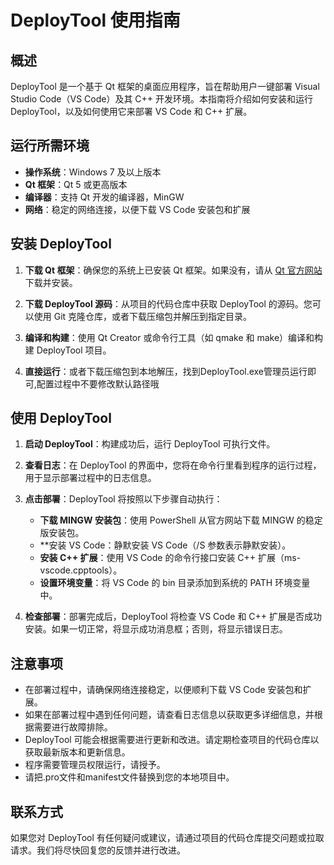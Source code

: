 # DeployTool 使用指南

## 概述

DeployTool 是一个基于 Qt 框架的桌面应用程序，旨在帮助用户一键部署 Visual Studio Code（VS Code）及其 C++ 开发环境。本指南将介绍如何安装和运行 DeployTool，以及如何使用它来部署 VS Code 和 C++ 扩展。

## 运行所需环境

- **操作系统**：Windows 7 及以上版本
- **Qt 框架**：Qt 5 或更高版本
- **编译器**：支持 Qt 开发的编译器，MinGW
- **网络**：稳定的网络连接，以便下载 VS Code 安装包和扩展

## 安装 DeployTool

1. **下载 Qt 框架**：确保您的系统上已安装 Qt 框架。如果没有，请从 [Qt 官方网站](https://www.qt.io/download) 下载并安装。

2. **下载 DeployTool 源码**：从项目的代码仓库中获取 DeployTool 的源码。您可以使用 Git 克隆仓库，或者下载压缩包并解压到指定目录。

3. **编译和构建**：使用 Qt Creator 或命令行工具（如 qmake 和 make）编译和构建 DeployTool 项目。
   
4. **直接运行**：或者下载压缩包到本地解压，找到DeployTool.exe管理员运行即可,配置过程中不要修改默认路径哦

## 使用 DeployTool

1. **启动 DeployTool**：构建成功后，运行 DeployTool 可执行文件。

2. **查看日志**：在 DeployTool 的界面中，您将在命令行里看到程序的运行过程，用于显示部署过程中的日志信息。

3. **点击部署**：DeployTool 将按照以下步骤自动执行：

   - **下载 MINGW 安装包**：使用 PowerShell 从官方网站下载 MINGW 的稳定版安装包。
   - **安装 VS Code：静默安装 VS Code（/S 参数表示静默安装）。
   - **安装 C++ 扩展**：使用 VS Code 的命令行接口安装 C++ 扩展（ms-vscode.cpptools）。
   - **设置环境变量**：将 VS Code 的 bin 目录添加到系统的 PATH 环境变量中。

4. **检查部署**：部署完成后，DeployTool 将检查 VS Code 和 C++ 扩展是否成功安装。如果一切正常，将显示成功消息框；否则，将显示错误日志。

## 注意事项

- 在部署过程中，请确保网络连接稳定，以便顺利下载 VS Code 安装包和扩展。
- 如果在部署过程中遇到任何问题，请查看日志信息以获取更多详细信息，并根据需要进行故障排除。
- DeployTool 可能会根据需要进行更新和改进。请定期检查项目的代码仓库以获取最新版本和更新信息。
- 程序需要管理员权限运行，请授予。
- 请把.pro文件和manifest文件替换到您的本地项目中。

## 联系方式

如果您对 DeployTool 有任何疑问或建议，请通过项目的代码仓库提交问题或拉取请求。我们将尽快回复您的反馈并进行改进。
